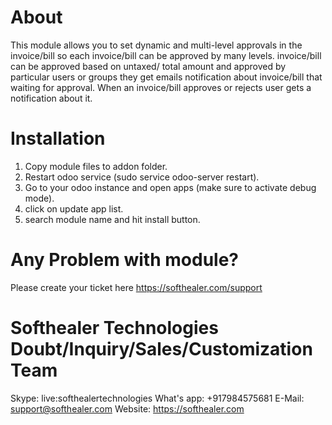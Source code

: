 About
============
This module allows you to set dynamic and multi-level approvals in the invoice/bill so each invoice/bill can be approved by many levels. invoice/bill can be approved based on untaxed/ total amount and approved by particular users or groups they get emails notification about invoice/bill that waiting for approval. When an invoice/bill approves or rejects user gets a notification about it.

Installation
============
1) Copy module files to addon folder.
2) Restart odoo service (sudo service odoo-server restart).
3) Go to your odoo instance and open apps (make sure to activate debug mode).
4) click on update app list.
5) search module name and hit install button.

Any Problem with module?
=====================================
Please create your ticket here https://softhealer.com/support

Softhealer Technologies Doubt/Inquiry/Sales/Customization Team
=====================================
Skype: live:softhealertechnologies
What's app: +917984575681
E-Mail: support@softhealer.com
Website: https://softhealer.com
